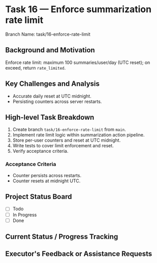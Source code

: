 # Task 16 — Enforce summarization rate limit

Branch Name: task/16-enforce-rate-limit

## Background and Motivation
Enforce rate limit: maximum 100 summaries/user/day (UTC reset); on exceed, return `rate_limited`.

## Key Challenges and Analysis
- Accurate daily reset at UTC midnight.
- Persisting counters across server restarts.

## High-level Task Breakdown
1. Create branch `task/16-enforce-rate-limit` from `main`.
2. Implement rate limit logic within summarization action pipeline.
3. Store per-user counters and reset at UTC midnight.
4. Write tests to cover limit enforcement and reset.
5. Verify acceptance criteria.

### Acceptance Criteria
- Counter persists across restarts.
- Counter resets at midnight UTC.

## Project Status Board
- [ ] Todo
- [ ] In Progress
- [ ] Done

## Current Status / Progress Tracking

## Executor's Feedback or Assistance Requests
